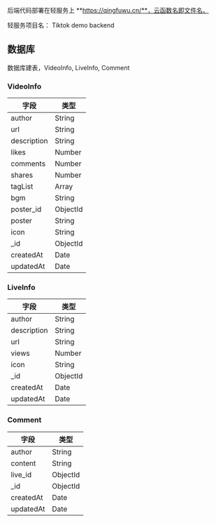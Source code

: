 后端代码部署在轻服务上 **https://qingfuwu.cn/**，云函数名即文件名。

轻服务项目名： Tiktok demo backend

## 数据库

数据库建表，VideoInfo, LiveInfo, Comment

### VideoInfo

| 字段        | 类型     |
| ----------- | -------- |
| author      | String   |
| url         | String   |
| description | String   |
| likes       | Number   |
| comments    | Number   |
| shares      | Number   |
| tagList     | Array    |
| bgm         | String   |
| poster_id   | ObjectId |
| poster      | String   |
| icon        | String   |
| _id         | ObjectId |
| createdAt   | Date     |
| updatedAt   | Date     |

### LiveInfo

| 字段        | 类型     |
| ----------- | -------- |
| author      | String   |
| description | String   |
| url         | String   |
| views       | Number   |
| icon        | String   |
| _id         | ObjectId |
| createdAt   | Date     |
| updatedAt   | Date     |

### Comment

| 字段      | 类型     |
| --------- | -------- |
| author    | String   |
| content   | String   |
| live_id   | ObjectId |
| _id       | ObjectId |
| createdAt | Date     |
| updatedAt | Date     |

